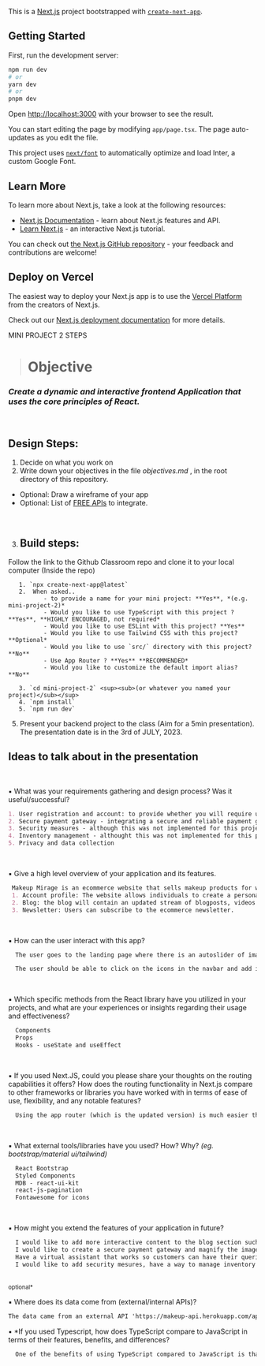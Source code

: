 This is a [Next.js](https://nextjs.org/) project bootstrapped with [`create-next-app`](https://github.com/vercel/next.js/tree/canary/packages/create-next-app).

## Getting Started

First, run the development server:

```bash
npm run dev
# or
yarn dev
# or
pnpm dev
```

Open [http://localhost:3000](http://localhost:3000) with your browser to see the result.

You can start editing the page by modifying `app/page.tsx`. The page auto-updates as you edit the file.

This project uses [`next/font`](https://nextjs.org/docs/basic-features/font-optimization) to automatically optimize and load Inter, a custom Google Font.

## Learn More

To learn more about Next.js, take a look at the following resources:

- [Next.js Documentation](https://nextjs.org/docs) - learn about Next.js features and API.
- [Learn Next.js](https://nextjs.org/learn) - an interactive Next.js tutorial.

You can check out [the Next.js GitHub repository](https://github.com/vercel/next.js/) - your feedback and contributions are welcome!

## Deploy on Vercel

The easiest way to deploy your Next.js app is to use the [Vercel Platform](https://vercel.com/new?utm_medium=default-template&filter=next.js&utm_source=create-next-app&utm_campaign=create-next-app-readme) from the creators of Next.js.

Check out our [Next.js deployment documentation](https://nextjs.org/docs/deployment) for more details.

MINI PROJECT 2 STEPS 
> # Objective


### *Create a dynamic and interactive frontend Application that uses the core principles of React.*

<br>

## Design Steps:

1. Decide on what you work on
2. Write down your objectives in the file *objectives.md* , in the root directory of this repository.

- Optional: Draw a wireframe of your app
- Optional: List of [FREE APIs](https://docs.google.com/spreadsheets/d/15iDpjqyBkSse9wcN7vvQvORBvX8P_ivAjm-iKXp776Y/edit#gid=0) to integrate.

<br>

3. ## Build steps:

Follow the link to the Github Classroom repo and clone it to your local computer
(Inside the repo)

       1. `npx create-next-app@latest`
       2.  When asked..
              - to provide a name for your mini project: **Yes**, *(e.g. mini-project-2)*
              - Would you like to use TypeScript with this project ? **Yes**, **HIGHLY ENCOURAGED, not required*
              - Would you like to use ESLint with this project? **Yes**
              - Would you like to use Tailwind CSS with this project? **Optional*
              - Would you like to use `src/` directory with this project? **No**
              - Use App Router ? **Yes** **RECOMMENDED*
              - Would you like to customize the default import alias? **No**

       3. `cd mini-project-2` <sup><sub>(or whatever you named your project)</sub></sup>
       4. `npm install`
       5. `npm run dev`

5. Present your backend project to the class (Aim for a 5min presentation). The presentation date is in the 3rd of JULY, 2023.


## Ideas to talk about in the presentation


<br/>

▪ What was your requirements gathering and design process? Was it useful/successful?
   ```md
1. User registration and account: to provide whether you will require users to create accoutns to make purchases or provide a guest checkout option
 2. Secure payment gateway - integrating a secure and reliable payment gateway is essential to process online transactions securely - unsuccessful in implementing this due to time constraints however this is something I will continue to work on for this project. 
 3. Security measures - although this was not implemented for this project as the aim was to create a dynamic front-end, this is important to consider to prtct customer data and maintain a secure browsing experience. 
 4. Inventory management - althought this was not implemented for this project, this is something I would like to continue working on. The aim will be to manage the inventory effectively which will involve tracking stock levels, updating product availability and ensuring accurate info is displayed to customers. 
 5. Privacy and data collection 
   ```

</br>

▪ Give a high level overview of your application and its features.
 ```md
  Makeup Mirage is an ecommerce website that sells makeup products for women online. Its key features are:
  1. Account profile: The website allows individuals to create a personal account 
  2. Blog: the blog will contain an updated stream of blogposts, videos and photos and other content (such as events and groups) to keep users updated and informed. 
  3. Newsletter: Users can subscribe to the ecommerce newsletter. 
 ```


</br>

▪ How can the user interact with this app?
 ```md
   The user goes to the landing page where there is an autoslider of images and a navigation bar (the header) and a footer (with more links and a form to subscribe to the store's newsletter). The user can click on each link in the navbar and it will take them to a page (depending on the products they are looking for). The products from the API have been filtered according to product_type. The user can click on each product and can also navigate back to the homepage. 

   The user should be able to click on the icons in the navbar and add items to the shopping cart. They can also click the avatar and login or fill out a form. 
 ```

</br>

▪ Which specific methods from the React library have you utilized in your projects, and what are your experiences or insights regarding their usage and effectiveness?
 ```md
   Components
   Props 
   Hooks - useState and useEffect
```

</br>

▪ If you used Next.JS, could you please share your thoughts on the routing capabilities it offers? How does the routing functionality in Next.js compare to other frameworks or libraries you have worked with in terms of ease of use, flexibility, and any notable features?
 ```md
   Using the app router (which is the updated version) is much easier than using the pages router. With the app router, the pages automatically become a route. 
```

</br>

▪ What external tools/libraries have you used? How? Why?
*(eg. bootstrap/material ui/tailwind)*
 ```md
   React Bootstrap 
   Styled Components
   MDB - react-ui-kit
   react-js-pagination
   Fontawesome for icons 
 ```

</br>

▪ How might you extend the features of your application in future?
 ```md
   I would like to add more interactive content to the blog section such as videos on how to put on makeup which will also contain advice on different products. 
   I would like to create a secure payment gateway and magnify the images of each card when they are clicked on along with the descriptions of the product allow users to submit feedback. 
   Have a virtual assistant that works so customers can have their queries responded to 24/7 
   I would like to add security mesures, have a way to manage inventory effectively, and update shipping and fulfillment.
 ```

 </br>

<div>
<sup>optional*</sup>
</div>

▪ Where does its data come from (external/internal APIs)?

 ```md
 The data came from an external API 'https://makeup-api.herokuapp.com/api/v1/products.json' however this API had to be modified as some of the products in this API had no images or the image URLs were broken. To counteract this I read through this document https://vercel.com/guides/loading-static-file-nextjs-api-route and followed the steps here. I created a file called apidata.json. Then I created a file called staticdata.js ie pages/api folder in my app folder - which created a serverless function that will load the json data from the file and return it as a response
 ```


▪ *If you used Typescript, how does TypeScript compare to JavaScript in terms of their features, benefits, and differences?


 ```md
   One of the benefits of using TypeScript compared to JavaScript is that TypeScript can pick up errors and it will tell you whereas JS doesn't. 
 ```

</br></br></br></br></br>
